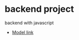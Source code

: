 # backend project

backend with javascript
- [Model link](https://app.eraser.io/workspace/YtPqZ1VogxGy1jzIDkzj)